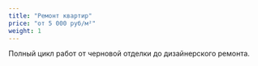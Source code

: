 ```yaml
---
title: "Ремонт квартир"
price: "от 5 000 руб/м²"
weight: 1
---
```

Полный цикл работ от черновой отделки до дизайнерского ремонта.